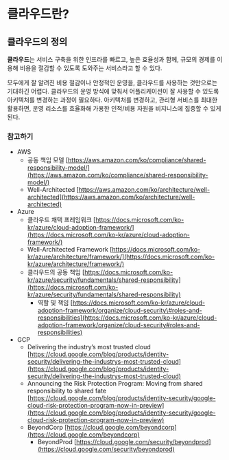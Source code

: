 # 클라우드란?

## 클라우드의 정의

**클라우드**는 서비스 구축을 위한 인프라를 빠르고, 높은 효율성과 함께, 규모의 경제를 이용해 비용을 절감할 수 있도록 도와주는 서비스라고 할 수 있다.

모두에게 잘 알려진 비용 절감이나 안정적인 운영을, 클라우드를 사용하는 것만으로는 기대하긴 어렵다. 클라우드의 운영 방식에 맞춰서 어플리케이션이 잘 사용할 수 있도록 아키텍처를 변경하는 과정이 필요하다. 아키텍처를 변경하고, 관리형 서비스를 최대한 활용하면, 운영 리소스를 효율화해 가용한 인적/비용 자원을 비지니스에 집중할 수 있게 된다.

### 참고하기

* AWS 
  * 공동 책임 모델 [https://aws.amazon.com/ko/compliance/shared-responsibility-model/](https://aws.amazon.com/ko/compliance/shared-responsibility-model/)
  * Well-Architected [https://aws.amazon.com/ko/architecture/well-architected](https://aws.amazon.com/ko/architecture/well-architected)
* Azure 
  * 클라우드 채택 프레임워크 [https://docs.microsoft.com/ko-kr/azure/cloud-adoption-framework/](https://docs.microsoft.com/ko-kr/azure/cloud-adoption-framework/)
  * Well-Architected Framework [https://docs.microsoft.com/ko-kr/azure/architecture/framework/](https://docs.microsoft.com/ko-kr/azure/architecture/framework/)
  * 클라우드의 공동 책임 [https://docs.microsoft.com/ko-kr/azure/security/fundamentals/shared-responsibility](https://docs.microsoft.com/ko-kr/azure/security/fundamentals/shared-responsibility)
    * 역할 및 책임 [https://docs.microsoft.com/ko-kr/azure/cloud-adoption-framework/organize/cloud-security\#roles-and-responsibilities](https://docs.microsoft.com/ko-kr/azure/cloud-adoption-framework/organize/cloud-security#roles-and-responsibilities)
* GCP
  * Delivering the industry’s most trusted cloud [https://cloud.google.com/blog/products/identity-security/delivering-the-industrys-most-trusted-cloud](https://cloud.google.com/blog/products/identity-security/delivering-the-industrys-most-trusted-cloud)
  * Announcing the Risk Protection Program: Moving from shared responsibility to shared fate [https://cloud.google.com/blog/products/identity-security/google-cloud-risk-protection-program-now-in-preview](https://cloud.google.com/blog/products/identity-security/google-cloud-risk-protection-program-now-in-preview)
  * BeyondCorp [https://cloud.google.com/beyondcorp](https://cloud.google.com/beyondcorp)
    * BeyondProd [https://cloud.google.com/security/beyondprod](https://cloud.google.com/security/beyondprod)


